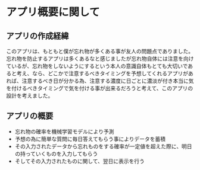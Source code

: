 <h1>アプリ概要に関して</h1>
<main>
  <section>
      <h2>アプリの作成経緯</h2>
      <p>
        このアプリは、もともと僕が忘れ物が多くある事が友人の問題点でありました。忘れ物を防止するアプリは多くあるなと感じましたが忘れ物自体には注意を向けているが、忘れ物をしないようにするという本人の意識自体もとても大切いであると考え、なら、どこかで注意するべきタイミングを予想してくれるアプリがあれば、注意するべき日が分かる為、注意する濃度に日ごとに濃淡が付き本当に気を付けるべきタイミングで気を付ける事が出来るだろうと考えて、このアプリの設計を考えました。
      </p>
  </section>
  <section>
    <h2>アプリの概要</h2>
    <ul>
      <li>忘れ物の確率を機械学習モデルにより予測</li>
      <li>予想の為に簡単な質問に毎日答えてもらう事によりデータを蓄積</li>
      <li>その入力されたデータから忘れものをする確率が一定値を超えた際に、明日の持っていくものを入力してもらう</li>
      <li>そしてその入力されたものに関して、翌日に表示を行う</li>
    </ul>
  </section>
</main>
